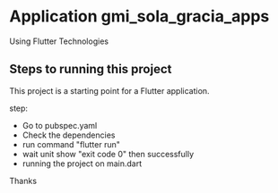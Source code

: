 # Application gmi_sola_gracia_apps

Using Flutter Technologies

## Steps to running this project

This project is a starting point for a Flutter application.

step:
- Go to pubspec.yaml
- Check the dependencies
- run command "flutter run"
- wait unit show "exit code 0" then successfully
- running the project on main.dart

Thanks

